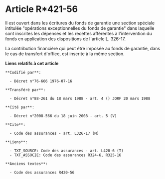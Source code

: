 # Article R*421-56

Il est ouvert dans les écritures du fonds de garantie une section spéciale intitulée "opérations exceptionnelles du fonds de
garantie" dans laquelle sont inscrites les dépenses et les recettes afférentes à l'intervention du fonds en application des
dispositions de l'article L. 326-17.

La contribution financière qui peut être imposée au fonds de garantie, dans le cas de transfert d'office, est inscrite à la
même section.

**Liens relatifs à cet article**

	**Codifié par**:

	  - Décret n°76-666 1976-07-16

	**Transféré par**:

	  - Décret n°88-261 du 18 mars 1988 - art. 4 () JORF 20 mars 1988

	**Cité par**:

	  - Décret n°2008-566 du 18 juin 2008 - art. 5 (V)

	**Cite**:

	  - Code des assurances - art. L326-17 (M)

	**Liens**:

	  - TXT_SOURCE: Code des assurances - art. L420-6 (T)
	  - TXT_ASSOCIE: Code des assurances R324-6, R325-16

	**Anciens textes**:

	  - Code des assurances R420-56
